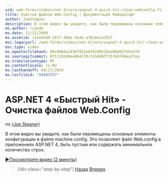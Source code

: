 ```yaml
---
uid: web-forms/videos/net-4/core/aspnet-4-quick-hit-clean-webconfig-files
title: Очистка файлов Web.Config | Документация Майкрософт
author: JoeStagner
description: В этом видео вы увидите, как были перемещены основные элементы конфигурации в файле machine.config. Это позволяет файл Web.config в веб-приложение ASP.NET 4 для...
ms.author: riande
ms.date: 11/11/2009
ms.assetid: 12aa35dd-16f7-408a-9a3b-a70c0aca791f
msc.legacyurl: /web-forms/videos/net-4/core/aspnet-4-quick-hit-clean-webconfig-files
msc.type: video
ms.openlocfilehash: 09c9066ac83b7952ebf629022bea9dd92f5b43f0
ms.sourcegitcommit: 0f1119340e4464720cfd16d0ff15764746ea1fea
ms.translationtype: MT
ms.contentlocale: ru-RU
ms.lasthandoff: 04/17/2019
ms.locfileid: "59403757"
---
```

# <a name="aspnet-4-quick-hit---clean-webconfig-files"></a>ASP.NET 4 «Быстрый Hit» - Очистка файлов Web.Config

по [(Joe Stagner)](https://github.com/JoeStagner)

В этом видео вы увидите, как были перемещены основные элементы конфигурации в файле machine.config. Это позволяет файл Web.config в приложениях ASP.NET 4, быть пустым или содержать минимальное количество строк.

[&#9654;Просмотрите видео (2 минуты)](https://channel9.msdn.com/Blogs/ASP-NET-Site-Videos/aspnet-4-quick-hit-clean-webconfig-files)

> [!div class="step-by-step"]
> [Назад](aspnet-4-quick-hit-auto-start.md)
> [Вперед](aspnet-4-quick-hit-predictable-client-ids.md)
